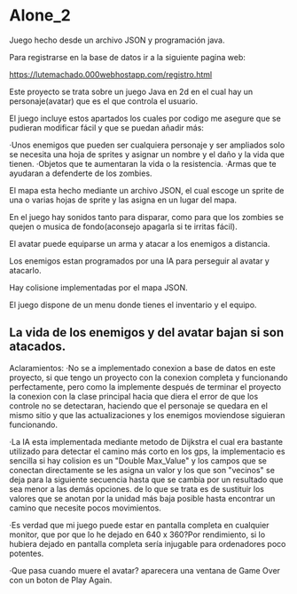 # Alone_2
Juego hecho desde un archivo JSON y programación java.

Para registrarse en la base de datos ir a la siguiente pagina web:

https://lutemachado.000webhostapp.com/registro.html

Este proyecto se trata sobre un juego Java en 2d en el cual hay un personaje(avatar) que es el que controla el usuario.


El juego incluye estos apartados los cuales por codigo me asegure que se pudieran modificar fácil y que se puedan añadir más:

·Unos enemigos que pueden ser cualquiera personaje y ser ampliados solo se necesita una hoja de sprites y asignar un nombre y el daño y la vida que tienen.
·Objetos que te aumentaran la vida o la resistencia.
·Armas que te ayudaran a defenderte de los zombies.


El mapa esta hecho mediante un archivo JSON, el cual escoge un sprite de una o varias hojas de sprite y las asigna en un lugar del mapa.

En el juego hay sonidos tanto para disparar, como para que los zombies se quejen o musica de fondo(aconsejo apagarla si te irritas fácil).

El avatar puede equiparse un arma y atacar a los enemigos a distancia.

Los enemigos estan programados por una IA para perseguir al avatar y atacarlo.

Hay colisione implementadas por el mapa JSON.

El juego dispone de un menu donde tienes el inventario y el equipo.


La vida de los enemigos y del avatar bajan si son atacados.
----------------------------------------------------------------------------------------------------------------------------------------------------------------------

Aclaramientos:
·No se a implementado conexion a base de datos en este proyecto, si que tengo un proyecto con la conexion completa y funcionando perfectamente,
pero como la implemente después de terminar el proyecto la conexion con la clase principal hacia que diera el error de que los controle no se detectaran,
haciendo que el personaje se quedara en el mismo sitio y que las actualizaciones y los enemigos moviendose siguieran funcionando.

·La IA esta implementada mediante metodo de Dijkstra el cual era bastante utilizado para detectar el camino más corto en los gps, la implementacio es sencilla si hay colision es un "Double Max_Value" y los campos que se conectan directamente se les asigna un valor y los que son "vecinos" se deja para la siguiente secuencia hasta que se cambia por un resultado que sea menor a las demás opciones.
de lo que se trata es de sustituir los valores que se anotan por la unidad más baja posible hasta encontrar un camino que necesite pocos movimientos.

·Es verdad que mi juego puede estar en pantalla completa en cualquier monitor, que por que lo he dejado en 640 x 360?Por rendimiento, si lo hubiera dejado en pantalla completa sería injugable para ordenadores poco potentes.

·Que pasa cuando muere el avatar? aparecera una ventana de Game Over con un boton de Play Again.
